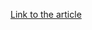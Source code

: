 [Link to the article](https://www.malwarebytes.com/blog/news/2023/06/fake-security-researchers-push-malware-files-on-github)
